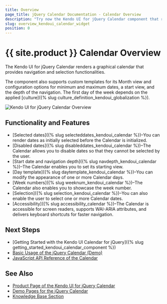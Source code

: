 ```yaml
---
title: Overview
page_title: jQuery Calendar Documentation - Calendar Overview
description: "Try now the Kendo UI for jQuery Calendar component that renders a graphical calendar."
slug: overview_kendoui_calendar_widget
position: 0
---
```


# {{ site.product }} Calendar Overview

The Kendo UI for jQuery Calendar renders a graphical calendar that provides navigation and selection functionalities.

The component also supports custom templates for its Month view and configuration options for minimum and maximum dates, a start view, and the depth of the navigation. The first day of the week depends on the applied [culture]({% slug culture_definition_kendoui_globalization %}).

![Kendo UI for jQuery Calendar Overview](images/calendar-overview.png)

## Functionality and Features

* [Selected dates]({% slug selecteddates_kendoui_calendar %})&#8211;You can render dates as initially selected before the Calendar is initialized.
* [Disabled dates]({% slug disableddates_kendoui_calendar %})&#8211;The Calendar allows you to disable dates so that they cannot be selected by the user.
* [Start date and navigation depth]({% slug navdepth_kendoui_calendar %})&#8211;The Calendar enables you to set its starting view.
* [Day template]({% slug daytemplate_kendoui_calendar %})&#8211;You can modify the appearance of one or more Calendar days.
* [Week numbers]({% slug weeknum_kendoui_calendar %})&#8211;The Calendar also enables you to showcase the week number.
* [Selection]({% slug selection_kendoui_calendar %})&#8211;You can also enable the user to select one or more Calendar dates.
* [Accessibility]({% slug accessibility_calendar %})&#8211;The Calendar is accessible for screen readers, supports WAI-ARIA attributes, and delivers keyboard shortcuts for faster navigation.

## Next Steps

* [Getting Started with the Kendo UI Calendar for jQuery]({% slug getting_started_kendoui_calendar_component %})
* [Basic Usage of the jQuery Calendar (Demo)](https://demos.telerik.com/kendo-ui/calendar/index)
* [JavaScript API Reference of the Calendar](/api/javascript/ui/calendar)

## See Also

* [Product Page of the Kendo UI for jQuery Calendar](https://www.telerik.com/kendo-jquery-ui/calendar)
* [Demo Pages for the jQuery Calendar](https://demos.telerik.com/kendo-ui/calendar/index)
* [Knowledge Base Section](/knowledge-base)
